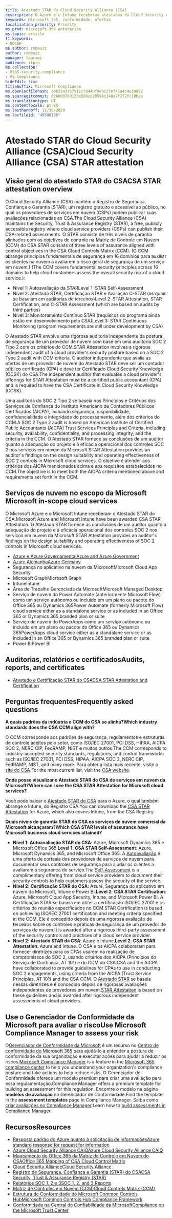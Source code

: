 ```yaml
---
title: Atestado STAR do Cloud Security Alliance (CSA)
description: O Azure e o Intune receberam atestados do Cloud Security Alliance, com base em uma auditoria independente.
keywords: Microsoft 365, conformidade, ofertas
localization_priority: Priority
ms.prod: microsoft-365-enterprise
ms.topic: article
f1.keywords:
- NOCSH
ms.author: robmazz
author: robmazz
manager: laurawi
audience: itpro
ms.collection:
- M365-security-compliance
- MS-Compliance
hideEdit: true
titleSuffix: Microsoft Compliance
ms.openlocfilehash: 3eb2343767911c7844bf9e9c27ef41a4c4e30952
ms.sourcegitcommit: 626b0076d133e588cd28598c149a7f272fc18bae
ms.translationtype: HT
ms.contentlocale: pt-BR
ms.lasthandoff: 11/30/2020
ms.locfileid: "49506136"
---
```

# <a name="cloud-security-alliance-csa-star-attestation"></a><span data-ttu-id="90da8-104">Atestado STAR do Cloud Security Alliance (CSA)</span><span class="sxs-lookup"><span data-stu-id="90da8-104">Cloud Security Alliance (CSA) STAR attestation</span></span>

## <a name="csa-star-attestation-overview"></a><span data-ttu-id="90da8-105">Visão geral do atestado STAR do CSA</span><span class="sxs-lookup"><span data-stu-id="90da8-105">CSA STAR attestation overview</span></span>

<span data-ttu-id="90da8-106">O Cloud Security Alliance (CSA) mantém o Registro de Segurança, Confiança e Garantia (STAR), um registro gratuito e acessível ao público, no qual os provedores de serviços em nuvem (CSPs) podem publicar suas avaliações relacionadas ao CSA.</span><span class="sxs-lookup"><span data-stu-id="90da8-106">The Cloud Security Alliance (CSA) maintains the Security, Trust & Assurance Registry (STAR), a free, publicly accessible registry where cloud service providers (CSPs) can publish their CSA-related assessments.</span></span> <span data-ttu-id="90da8-107">O STAR consiste de três níveis de garantia alinhados com os objetivos de controle na Matriz de Controle em Nuvem (CCM) do CSA.</span><span class="sxs-lookup"><span data-stu-id="90da8-107">STAR consists of three levels of assurance aligned with control objectives in the CSA Cloud Controls Matrix (CCM).</span></span> <span data-ttu-id="90da8-108">(O CCM abrange princípios fundamentais de segurança em 16 domínios para auxiliar os clientes na nuvem a avaliarem o risco geral de segurança de um serviço em nuvem.):</span><span class="sxs-lookup"><span data-stu-id="90da8-108">(The CCM covers fundamental security principles across 16 domains to help cloud customers assess the overall security risk of a cloud service.):</span></span>

- <span data-ttu-id="90da8-109">Nível 1: Autoavaliação da STAR</span><span class="sxs-lookup"><span data-stu-id="90da8-109">Level 1: STAR Self-Assessment</span></span>
- <span data-ttu-id="90da8-110">Nível 2: Atestado STAR, Certificação STAR e Avaliação C-STAR (os quais se baseiam em auditorias de terceiros)</span><span class="sxs-lookup"><span data-stu-id="90da8-110">Level 2: STAR Attestation, STAR Certification, and C-STAR Assessment (which are based on audits by third parties)</span></span>
- <span data-ttu-id="90da8-111">Nível 3: Monitoramento Contínuo STAR (requisitos do programa ainda estão em desenvolvimento pelo CSA)</span><span class="sxs-lookup"><span data-stu-id="90da8-111">Level 3: STAR Continuous Monitoring (program requirements are still under development by CSA)</span></span>

<span data-ttu-id="90da8-112">O Atestado STAR envolve uma rigorosa auditoria independente da postura de segurança de um provedor de nuvem com base em uma auditoria SOC 2 Tipo 2 com os critérios do CCM.</span><span class="sxs-lookup"><span data-stu-id="90da8-112">STAR Attestation involves a rigorous independent audit of a cloud provider's security posture based on a SOC 2 Type 2 audit with CCM criteria.</span></span> <span data-ttu-id="90da8-113">O auditor independente que avalia as ofertas de um provedor de nuvem do Atestado STAR deve ser um contador público certificado (CPA) e deve ter Certificado Cloud Security Knowledge (CCSK) do CSA.</span><span class="sxs-lookup"><span data-stu-id="90da8-113">The independent auditor that evaluates a cloud provider's offerings for STAR Attestation must be a certified public accountant (CPA) and is required to have the CSA Certificate in Cloud Security Knowledge (CCSK).</span></span>  
  
<span data-ttu-id="90da8-114">Uma auditoria do SOC 2 Tipo 2 se baseia nos Princípios e Critérios dos Serviços de Confiança do Instituto Americano de Contadores Públicos Certificados (AICPA), incluindo segurança, disponibilidade, confidencialidade e integridade do processamento, além dos critérios do CCM.</span><span class="sxs-lookup"><span data-stu-id="90da8-114">A SOC 2 Type 2 audit is based on American Institute of Certified Public Accountants (AICPA) Trust Services Principles and Criteria, including security, availability, confidentiality, and processing integrity, and the criteria in the CCM.</span></span> <span data-ttu-id="90da8-115">O Atestado STAR fornece as conclusões de um auditor quanto à adequação do projeto e à eficácia operacional dos controles SOC 2 nos serviços em nuvem da Microsoft.</span><span class="sxs-lookup"><span data-stu-id="90da8-115">STAR Attestation provides an auditor's findings on the design suitability and operating effectiveness of SOC 2 controls in Microsoft cloud services.</span></span> <span data-ttu-id="90da8-116">O objetivo é atender aos critérios dos AICPA mencionados acima e aos requisitos estabelecidos no CCM.</span><span class="sxs-lookup"><span data-stu-id="90da8-116">The objective is to meet both the AICPA criteria mentioned above and requirements set forth in the CCM.</span></span>

## <a name="microsoft-in-scope-cloud-services"></a><span data-ttu-id="90da8-117">Serviços de nuvem no escopo da Microsoft </span><span class="sxs-lookup"><span data-stu-id="90da8-117">Microsoft in-scope cloud services</span></span>

<span data-ttu-id="90da8-118">O Microsoft Azure e o Microsoft Intune receberam o Atestado STAR do CSA.</span><span class="sxs-lookup"><span data-stu-id="90da8-118">Microsoft Azure and Microsoft Intune have been awarded CSA STAR Attestation.</span></span> <span data-ttu-id="90da8-119">O Atestado STAR fornece as conclusões de um auditor quanto à adequação do projeto e à eficácia operacional dos controles SOC 2 nos serviços em nuvem da Microsoft.</span><span class="sxs-lookup"><span data-stu-id="90da8-119">STAR Attestation provides an auditor's findings on the design suitability and operating effectiveness of SOC 2 controls in Microsoft cloud services.</span></span>

- [<span data-ttu-id="90da8-120">Azure e Azure Governamental</span><span class="sxs-lookup"><span data-stu-id="90da8-120">Azure and Azure Government</span></span>](https://aka.ms/AzureCompliance)
- [<span data-ttu-id="90da8-121">Azure Alemanha</span><span class="sxs-lookup"><span data-stu-id="90da8-121">Azure Germany</span></span>](https://aka.ms/AzureCompliance)
- <span data-ttu-id="90da8-122">Segurança no aplicativo na nuvem da Microsoft</span><span class="sxs-lookup"><span data-stu-id="90da8-122">Microsoft Cloud App Security</span></span>
- <span data-ttu-id="90da8-123">Microsoft Graph</span><span class="sxs-lookup"><span data-stu-id="90da8-123">Microsoft Graph</span></span>
- <span data-ttu-id="90da8-124">Intune</span><span class="sxs-lookup"><span data-stu-id="90da8-124">Intune</span></span>
- <span data-ttu-id="90da8-125">Área de Trabalho Gerenciada da Microsoft</span><span class="sxs-lookup"><span data-stu-id="90da8-125">Microsoft Managed Desktop</span></span>
- <span data-ttu-id="90da8-126">Serviço de nuvem do Power Automate (anteriormente Microsoft Flow) como um serviço autônomo ou incluído em um plano ou pacote do Office 365 ou Dynamics 365</span><span class="sxs-lookup"><span data-stu-id="90da8-126">Power Automate (formerly Microsoft Flow) cloud service either as a standalone service or as included in an Office 365 or Dynamics 365 branded plan or suite</span></span>
- <span data-ttu-id="90da8-127">Serviço de nuvem do PowerApps como um serviço autônomo ou incluído em um plano ou pacote do Office 365 ou Dynamics 365</span><span class="sxs-lookup"><span data-stu-id="90da8-127">PowerApps cloud service either as a standalone service or as included in an Office 365 or Dynamics 365 branded plan or suite</span></span> 
- <span data-ttu-id="90da8-128">Power BI</span><span class="sxs-lookup"><span data-stu-id="90da8-128">Power BI</span></span>

## <a name="audits-reports-and-certificates"></a><span data-ttu-id="90da8-129">Auditorias, relatórios e certificados</span><span class="sxs-lookup"><span data-stu-id="90da8-129">Audits, reports, and certificates</span></span>

- [<span data-ttu-id="90da8-130">Atestado e Certificação STAR do CSA</span><span class="sxs-lookup"><span data-stu-id="90da8-130">CSA STAR Attestation and Certification</span></span>](https://cloudsecurityalliance.org/star/registry/microsoft/)

## <a name="frequently-asked-questions"></a><span data-ttu-id="90da8-131">Perguntas frequentes</span><span class="sxs-lookup"><span data-stu-id="90da8-131">Frequently asked questions</span></span>

<span data-ttu-id="90da8-132">**A quais padrões da indústria o CCM do CSA se alinha?**</span><span class="sxs-lookup"><span data-stu-id="90da8-132">**Which industry standards does the CSA CCM align with?**</span></span>

<span data-ttu-id="90da8-133">O CCM corresponde aos padrões de segurança, regulamentos e estruturas de controle aceitos pelo setor, como ISO/IEC 27001, PCI DSS, HIPAA, AICPA SOC 2, NERC CIP, FedRAMP, NIST e muitos outros.</span><span class="sxs-lookup"><span data-stu-id="90da8-133">The CCM corresponds to industry-accepted security standards, regulations, and control frameworks such as ISO/IEC 27001, PCI DSS, HIPAA, AICPA SOC 2, NERC CIP, FedRAMP, NIST, and many more.</span></span> <span data-ttu-id="90da8-134">Para obter a lista mais recente, visite o [site do CSA](https://cloudsecurityalliance.org/).</span><span class="sxs-lookup"><span data-stu-id="90da8-134">For the most current list, visit the [CSA website](https://cloudsecurityalliance.org/).</span></span>

<span data-ttu-id="90da8-135">**Onde posso visualizar o Atestado STAR do CSA de serviços em nuvem da Microsoft?**</span><span class="sxs-lookup"><span data-stu-id="90da8-135">**Where can I see the CSA STAR Attestation for Microsoft cloud services?**</span></span>

<span data-ttu-id="90da8-136">Você pode baixar o [Atestado STAR do CSA](https://aka.ms/CSASTAR-Attestation) para o Azure, o qual também abrange o Intune, do Registro CSA.</span><span class="sxs-lookup"><span data-stu-id="90da8-136">You can download the [CSA STAR Attestation](https://aka.ms/CSASTAR-Attestation) for Azure, which also covers Intune, from the CSA Registry.</span></span>

<span data-ttu-id="90da8-137">**Quais níveis de garantia STAR do CSA os serviços de nuvem comercial da Microsoft alcançaram?**</span><span class="sxs-lookup"><span data-stu-id="90da8-137">**Which CSA STAR levels of assurance have Microsoft business cloud services attained?**</span></span>

- <span data-ttu-id="90da8-138">**Nível 1**: **Autoavaliação STAR do CSA**: Azure, Microsoft Dynamics 365 e Microsoft Office 365.</span><span class="sxs-lookup"><span data-stu-id="90da8-138">**Level 1**: **CSA STAR Self-Assessment**: Azure, Microsoft Dynamics 365, and Microsoft Office 365.</span></span> <span data-ttu-id="90da8-139">A [Autoavaliação](offering-csa-star-self-assessment.md) é uma oferta de cortesia dos provedores de serviços de nuvem para documentar seus controles de segurança para ajudar os clientes a avaliarem a segurança do serviço.</span><span class="sxs-lookup"><span data-stu-id="90da8-139">The [Self-Assessment](offering-csa-star-self-assessment.md) is a complimentary offering from cloud service providers to document their security controls to help customers assess the security of the service.</span></span>
- <span data-ttu-id="90da8-140">**Nível 2**: **Certificação STAR do CSA**: Azure, Segurança do aplicativo em nuvem da Microsoft, Intune e Power BI.</span><span class="sxs-lookup"><span data-stu-id="90da8-140">**Level 2**: **CSA STAR Certification**: Azure, Microsoft Cloud App Security, Intune, and Microsoft Power BI.</span></span> <span data-ttu-id="90da8-141">A Certificação STAR se baseia em obter a certificação ISO/IEC 27001 e os critérios de reunião especificados no CCM.</span><span class="sxs-lookup"><span data-stu-id="90da8-141">STAR Certification is based on achieving ISO/IEC 27001 certification and meeting criteria specified in the CCM.</span></span> <span data-ttu-id="90da8-142">Ele é concedido depois de uma rigorosa avaliação de terceiros sobre os controles e práticas de segurança de um provedor de serviços de nuvem.</span><span class="sxs-lookup"><span data-stu-id="90da8-142">It is awarded after a rigorous third-party assessment of the security controls and practices of a cloud service provider.</span></span>
- <span data-ttu-id="90da8-143">**Nível 2**: **Atestado STAR da CSA**: Azure e Intune.</span><span class="sxs-lookup"><span data-stu-id="90da8-143">**Level 2**: **CSA STAR Attestation**: Azure and Intune.</span></span> <span data-ttu-id="90da8-144">O CSA e os AICPA colaboraram para fornecer diretrizes para os CPAs usarem na realização de compromissos do SOC 2, usando critérios dos AICPA (Princípios do Serviço de Confiança, AT 101) e do CCM do CSA.</span><span class="sxs-lookup"><span data-stu-id="90da8-144">CSA and the AICPA have collaborated to provide guidelines for CPAs to use in conducting SOC 2 engagements, using criteria from the AICPA (Trust Service Principles, AT 101) and the CSA CCM.</span></span> <span data-ttu-id="90da8-145">O [Atestado STAR](offering-CSA-STAR-Attestation.md) se baseia nessas diretrizes e é concedido depois de rigorosas avaliações independentes de provedores em nuvem.</span><span class="sxs-lookup"><span data-stu-id="90da8-145">[STAR Attestation](offering-CSA-STAR-Attestation.md) is based on these guidelines and is awarded after rigorous independent assessments of cloud providers.</span></span>

## <a name="use-microsoft-compliance-manager-to-assess-your-risk"></a><span data-ttu-id="90da8-146">Use o Gerenciador de Conformidade da Microsoft para avaliar o risco</span><span class="sxs-lookup"><span data-stu-id="90da8-146">Use Microsoft Compliance Manager to assess your risk</span></span>

<span data-ttu-id="90da8-147">O[Gerenciador de Conformidade da Microsoft](https://docs.microsoft.com/microsoft-365/compliance/compliance-manager) é um recurso no [Centro de conformidade do Microsoft 365](https://docs.microsoft.com/microsoft-365/compliance/microsoft-365-compliance-center) para ajudá-lo a entender a postura de conformidade da sua organização e executar ações para ajudar a reduzir os riscos.</span><span class="sxs-lookup"><span data-stu-id="90da8-147">[Microsoft Compliance Manager](https://docs.microsoft.com/microsoft-365/compliance/compliance-manager) is a feature in the [Microsoft 365 compliance center](https://docs.microsoft.com/microsoft-365/compliance/microsoft-365-compliance-center) to help you understand your organization's compliance posture and take actions to help reduce risks.</span></span> <span data-ttu-id="90da8-148">O Gerenciador de Conformidade oferece um modelo premium para criar uma avaliação para essa regulamentação.</span><span class="sxs-lookup"><span data-stu-id="90da8-148">Compliance Manager offers a premium template for building an assessment for this regulation.</span></span> <span data-ttu-id="90da8-149">Encontre o modelo na página **modelos de avaliação** no Gerenciador de Conformidade.</span><span class="sxs-lookup"><span data-stu-id="90da8-149">Find the template in the **assessment templates** page in Compliance Manager.</span></span> <span data-ttu-id="90da8-150">Saiba como [criar avaliações no Compliance Manager](https://docs.microsoft.com/microsoft-365/compliance/compliance-manager-assessments).</span><span class="sxs-lookup"><span data-stu-id="90da8-150">Learn how to [build assessments in Compliance Manager](https://docs.microsoft.com/microsoft-365/compliance/compliance-manager-assessments).</span></span>

## <a name="resources"></a><span data-ttu-id="90da8-151">Recursos</span><span class="sxs-lookup"><span data-stu-id="90da8-151">Resources</span></span>

- [<span data-ttu-id="90da8-152">Resposta padrão do Azure quanto à solicitação de informações</span><span class="sxs-lookup"><span data-stu-id="90da8-152">Azure standard response for request for information</span></span>](https://aka.ms/AzureStandardRequestForInformation)
- [<span data-ttu-id="90da8-153">Azure Cloud Security Alliance CAIQ</span><span class="sxs-lookup"><span data-stu-id="90da8-153">Azure Cloud Security Alliance CAIQ</span></span>](https://aka.ms/AzureCSACAIQ)
- [<span data-ttu-id="90da8-154">Mapeamento do Office 365 da Matriz de Controle em Nuvem do CSA</span><span class="sxs-lookup"><span data-stu-id="90da8-154">Office 365 Mapping of CSA Cloud Control Matrix</span></span>](https://aka.ms/Office365CSACloudControlMatrix)
- [<span data-ttu-id="90da8-155">Cloud Security Alliance</span><span class="sxs-lookup"><span data-stu-id="90da8-155">Cloud Security Alliance</span></span>](https://cloudsecurityalliance.org/)
- [<span data-ttu-id="90da8-156">Registro de Segurança, Confiança e Garantia (STAR) do CSA</span><span class="sxs-lookup"><span data-stu-id="90da8-156">CSA Security, Trust & Assurance Registry (STAR)</span></span>](https://cloudsecurityalliance.org/star/)
- [<span data-ttu-id="90da8-157">Relatórios SOC 1, 2 e 3</span><span class="sxs-lookup"><span data-stu-id="90da8-157">SOC 1, 2, and 3 Reports</span></span>](offering-soc.md)
- [<span data-ttu-id="90da8-158">Matriz de Controles em Nuvem (CCM)</span><span class="sxs-lookup"><span data-stu-id="90da8-158">Cloud Controls Matrix (CCM)</span></span>](https://cloudsecurityalliance.org/group/cloud-controls-matrix/)
- [<span data-ttu-id="90da8-159">Estrutura de Conformidade do Microsoft Common Controls Hub</span><span class="sxs-lookup"><span data-stu-id="90da8-159">Microsoft Common Controls Hub Compliance Framework</span></span>](https://www.microsoft.com/trust-center/compliance/compliance-overview)
- [<span data-ttu-id="90da8-160">Conformidade na Central de Confiabilidade da Microsoft</span><span class="sxs-lookup"><span data-stu-id="90da8-160">Compliance on the Microsoft Trust Center</span></span>](https://www.microsoft.com/trust-center/compliance/compliance-overview)
